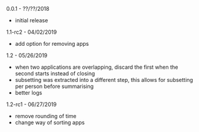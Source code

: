 0.0.1 - ??/??/2018
* initial release

1.1-rc2 - 04/02/2019
* add option for removing apps

1.2 - 05/26/2019
* when two applications are overlapping, discard the first when the second starts instead of closing
* subsetting was extracted into a different step, this allows for subsetting per person before summarising
* better logs

1.2-rc1 - 06/27/2019
* remove rounding of time
* change way of sorting apps